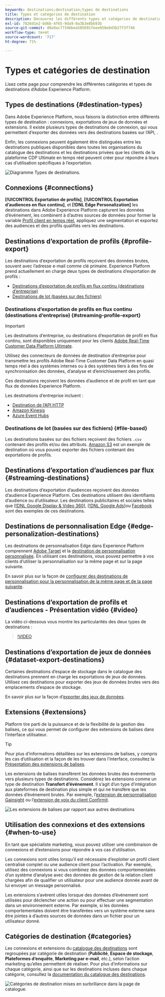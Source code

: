```yaml
---
keywords: destinations;destination;types de destinations
title: Types et catégories de destination
description: Découvrez les différents types et catégories de destinations dans Adobe Experience Platform.
exl-id: 7826d1e2-bd6b-4f65-9da9-0a3b3e8bb93b
source-git-commit: d0a9ac77346bea585691feee958e8d3b27f3f746
workflow-type: tm+mt
source-wordcount: '717'
ht-degree: 71%

---
```


# Types et catégories de destination

Lisez cette page pour comprendre les différentes catégories et types de destinations d’Adobe Experience Platform.

## Types de destinations {#destination-types}

Dans Adobe Experience Platform, nous faisons la distinction entre différents types de destination : connexions, exportations de jeux de données et extensions. Il existe plusieurs types de destinations de connexion, qui vous permettent d’exporter des données vers des destinations basées sur l’API, .

Enfin, les connexions peuvent également être distinguées entre les destinations publiques disponibles dans toutes les organisations du catalogue des destinations et les destinations privées que les clients de la plateforme CDP Ultimate en temps réel peuvent créer pour répondre à leurs cas d’utilisation spécifiques à l’exportation.

![Diagramme Types de destinations.](./assets/destination-types/types-of-destinations-no-highlight.png)

## Connexions {#connections}

**[!UICONTROL Exportation de profils]**, **[!UICONTROL Exportation d’audiences en flux continu]**, et **[!DNL Edge Personalization]** les destinations dans Adobe Experience Platform capturent les données d’événement, les combinent à d’autres sources de données pour former la variable [Profil client en temps réel](../profile/home.md), appliquez une segmentation et exportez des audiences et des profils qualifiés vers les destinations.

## Destinations d’exportation de profils {#profile-export}

Les destinations d’exportation de profils reçoivent des données brutes, souvent avec l’adresse e-mail comme clé primaire. Experience Platform prend actuellement en charge deux types de destinations d’exportation de profils :

* [Destinations d’exportation de profils en flux continu (destinations d’entreprise)](#streaming-profile-export)
* [Destinations de lot (basées sur des fichiers)](#file-based)

### Destinations d’exportation de profils en flux continu (destinations d’entreprise) {#streaming-profile-export}

>[!IMPORTANT]
>
>Les destinations d’entreprise, ou destinations d’exportation de profil en flux continu, sont disponibles uniquement pour les clients [Adobe Real-Time Customer Data Platform Ultimate](https://helpx.adobe.com/fr/legal/product-descriptions/real-time-customer-data-platform.html).

Utilisez des connecteurs de données de destination d’entreprise pour transmettre les profils Adobe Real-Time Customer Data Platform en quasi temps réel à des systèmes internes ou à des systèmes tiers à des fins de synchronisation des données, d’analyse et d’enrichissement des profils.

Ces destinations reçoivent les données d’audience et de profil en tant que flux de données Experience Platform.

Les destinations d’entreprise incluent :

* [Destination de l’API HTTP](catalog/streaming/http-destination.md)
* [Amazon Kinesis](catalog/cloud-storage/amazon-kinesis.md)
* [Azure Event Hubs](catalog/cloud-storage/azure-event-hubs.md)

### Destinations de lot (basées sur des fichiers) {#file-based}

Les destinations basées sur des fichiers reçoivent des fichiers `.csv` contenant des profils et/ou des attributs. [Amazon S3](catalog/cloud-storage/amazon-s3.md) est un exemple de destination où vous pouvez exporter des fichiers contenant des exportations de profils.

## Destinations d’exportation d’audiences par flux {#streaming-destinations}

Les destinations d’exportation d’audiences reçoivent des données d’audience Experience Platform. Ces destinations utilisent des identifiants d’audience ou d’utilisateur. Les destinations publicitaires et sociales telles que [[!DNL Google Display & Video 360]](catalog/advertising/google-dv360.md), [[!DNL Google Ads]](catalog/advertising/google-ads-destination.md)ou [Facebook](catalog/social/facebook.md) sont des exemples de ces destinations.

## Destinations de personnalisation Edge {#edge-personalization-destinations}

Les destinations de personnalisation Edge dans Experience Platform comprennent [Adobe Target](/help/destinations/catalog/personalization/adobe-target-connection.md) et la [destination de personnalisation personnalisée](/help/destinations/catalog/personalization/custom-personalization.md). En utilisant ces destinations, vous pouvez permettre à vos clients d’utiliser la personnalisation sur la même page et sur la page suivante.

En savoir plus sur la façon de [configurer des destinations de personnalisation pour la personnalisation de la même page et de la page suivante](/help/destinations/ui/activate-edge-personalization-destinations.md).

## Destinations d’exportation de profils et d’audiences - Présentation vidéo {#video}

La vidéo ci-dessous vous montre les particularités des deux types de destinations :

>[!VIDEO](https://video.tv.adobe.com/v/29707?quality=12)

## Destinations d’exportation de jeux de données {#dataset-export-destinations}

Certaines destinations d’espace de stockage dans le catalogue des destinations prennent en charge les exportations de jeux de données. Utilisez ces destinations pour exporter des jeux de données brutes vers des emplacements d’espace de stockage.

En savoir plus sur la façon d’[exporter des jeux de données](/help/destinations/ui/export-datasets.md).

## Extensions {#extensions}

Platform tire parti de la puissance et de la flexibilité de la gestion des balises, ce qui vous permet de configurer des extensions de balises dans l’interface utilisateur.

>[!TIP]
>
>Pour plus d’informations détaillées sur les extensions de balises, y compris les cas d’utilisation et la façon de les trouver dans l’interface, consultez la [Présentation des extensions de balises](./catalog/launch-extensions/overview.md).

Les extensions de balises transfèrent les données brutes des événements vers plusieurs types de destinations. Considérez les extensions comme un type de destination **Transfert d’événement**. Il s’agit d’un type d’intégration aux plateformes de destination plus simple et qui ne transfère que les données d’événement brutes. Par exemple, l’[extension de personnalisation Gainsight](./catalog/personalization/gainsight.md) ou l’[extension de voix du client Confirmit](./catalog/voice/confirmit-digital-feedback.md).

![Les extensions de balises par rapport aux autres destinations](./assets/common/launch-and-other-destinations.png)

## Utilisation des connexions et des extensions {#when-to-use}

En tant que spécialiste marketing, vous pouvez utiliser une combinaison de connexions et d’extensions pour répondre à vos cas d’utilisation.

Les connexions sont utiles lorsqu’il est nécessaire d’exploiter un profil client centralisé complet ou une audience client pour l’activation. Par exemple, utilisez des connexions si vous combinez des données comportementales d’un système d’analyse avec des données de gestion de la relation client chargées afin de qualifier un utilisateur pour une audience donnée avant de lui envoyer un message personnalisé.

Les extensions s’avèrent utiles lorsque des données d’événement sont utilisées pour déclencher une action ou pour effectuer une segmentation dans un environnement externe. Par exemple, si les données comportementales doivent être transférées vers un système externe sans être jointes à d’autres sources de données dans un fichier pour un utilisateur donné.

## Catégories de destination {#categories}

Les connexions et extensions du [catalogue des destinations](https://platform.adobe.com/destination/catalog) sont regroupées par catégorie de destination (**Publicité**, **Espace de stockage**, **Plateformes d’enquête**, **Marketing par e-mail**, etc.), selon l’action marketing qu’elles permettent de réaliser. Pour plus d’informations sur chaque catégorie, ainsi que sur les destinations incluses dans chaque catégorie, consultez la [documentation du catalogue des destinations](./catalog/overview.md).

![Catégories de destination mises en surbrillance dans la page de catalogue.](./assets/destination-types/destination-categories-menu.png)
